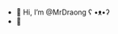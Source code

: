 - 👋 Hi, I’m @MrDraong ʕ •ᴥ•ʔ
- 🌱 


<!---
MrDraong/MrDraong is a ✨ special ✨ repository because its `README.md` (this file) appears on your GitHub profile.
You can click the Preview link to take a look at your changes.
--->

